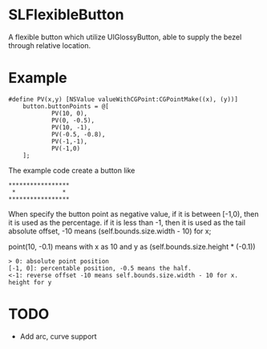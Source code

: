 SLFlexibleButton
================

A flexible button which utilize UIGlossyButton, able to supply the bezel through relative location.

Example
================

```objc
#define PV(x,y) [NSValue valueWithCGPoint:CGPointMake((x), (y))]
    button.buttonPoints = @[
            PV(10, 0),
            PV(0, -0.5),
            PV(10, -1),
            PV(-0.5, -0.8),
            PV(-1,-1),
            PV(-1,0)
    ];
```

The example code create a button like

```
*****************
 *             *
***************** 
```

When specify the button point as negative value, if it is between [-1,0), then it is used as the percentage. if it is less than -1, then it is used as the tail absolute offset, -10 means (self.bounds.size.width - 10) for x;

point(10, -0.1) means with x as 10 and y as (self.bounds.size.height * (-0.1))

```
> 0: absolute point position
[-1, 0]: percentable position, -0.5 means the half.
<-1: reverse offset -10 means self.bounds.size.width - 10 for x. height for y
```

TODO
==================
* Add arc, curve support

